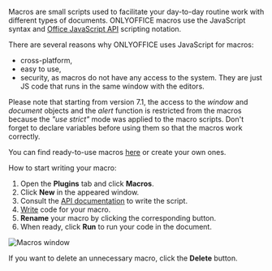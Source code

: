 Macros are small scripts used to facilitate your day-to-day routine work with different types of documents. ONLYOFFICE macros use the JavaScript syntax and [Office JavaScript API](/officeapi/basic) scripting notation.

There are several reasons why ONLYOFFICE uses JavaScript for macros:

* cross-platform,
* easy to use,
* security, as macros do not have any access to the system. They are just JS code that runs in the same window with the editors.

Please note that starting from version 7.1, the access to the *window* and *document* objects and the *alert* function is restricted from the macros because the *"use strict"* mode was applied to the macro scripts. Don't forget to declare variables before using them so that the macros work correctly.

You can find ready-to-use macros [here](/plugin/macrosamples/) or create your own ones.

How to start writing your macro:

1. Open the **Plugins** tab and click **Macros**.
2. Click **New** in the appeared window.
3. Consult the [API documentation](/officeapi/basic) to write the script.
4. [Write](/plugin/writingmacros) code for your macro.
5. **Rename** your macro by clicking the corresponding button.
6. When ready, click **Run** to run your code in the document.

![Macros window](/assets/images/plugins/macro_window.png)

If you want to delete an unnecessary macro, click the **Delete** button.
